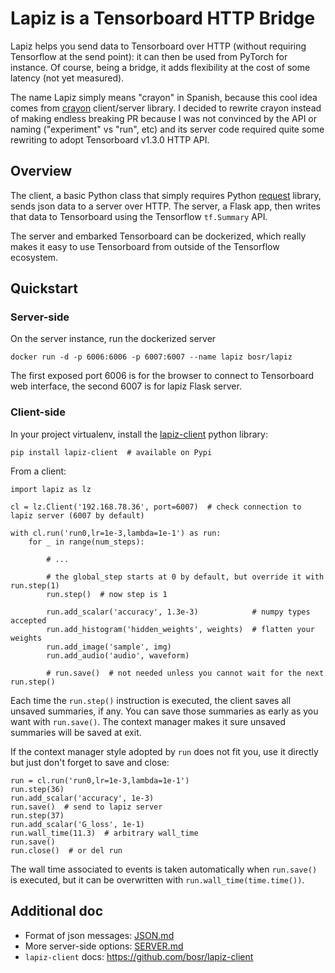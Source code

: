 # Lapiz is a Tensorboard HTTP Bridge
Lapiz helps you send data to Tensorboard over HTTP (without requiring Tensorflow at the send point): it can then be used from PyTorch for instance. Of course, being a bridge, it adds flexibility at the cost of some latency (not yet measured).

The name Lapiz simply means "crayon" in Spanish, because this cool idea comes from [crayon](https://github.com/torrvision/crayon) client/server library. I decided to rewrite crayon instead of making endless breaking PR because I was not convinced by the API or naming ("experiment" vs "run", etc) and its server code required quite some rewriting to adopt Tensorboard v1.3.0 HTTP API.


## Overview
The client, a basic Python class that simply requires Python [request](http://docs.python-requests.org/en/latest/) library, sends json data to a server over HTTP. The server, a Flask app, then writes that data to Tensorboard using the Tensorflow `tf.Summary` API.

The server and embarked Tensorboard can be dockerized, which really makes it easy to use Tensorboard from outside of the Tensorflow ecosystem.


## Quickstart
### Server-side
On the server instance, run the dockerized server

    docker run -d -p 6006:6006 -p 6007:6007 --name lapiz bosr/lapiz

The first exposed port 6006 is for the browser to connect to Tensorboard web interface, the second 6007 is for lapiz Flask server.

### Client-side
In your project virtualenv, install the [lapiz-client](https://github.com/bosr/lapiz-client) python library:

    pip install lapiz-client  # available on Pypi

From a client:

    import lapiz as lz

    cl = lz.Client('192.168.78.36', port=6007)  # check connection to lapiz server (6007 by default)

    with cl.run('run0,lr=1e-3,lambda=1e-1') as run:
        for _ in range(num_steps):

            # ...

            # the global_step starts at 0 by default, but override it with run.step(1)
            run.step()  # now step is 1

            run.add_scalar('accuracy', 1.3e-3)            # numpy types accepted
            run.add_histogram('hidden_weights', weights)  # flatten your weights
            run.add_image('sample', img)
            run.add_audio('audio', waveform)

            # run.save()  # not needed unless you cannot wait for the next run.step()

Each time the `run.step()` instruction is executed, the client saves all
unsaved summaries, if any. You can save those summaries as early as you want
with `run.save()`. The context manager makes it sure unsaved summaries will be
saved at exit.

If the context manager style adopted by `run` does not fit you, use it directly
but just don't forget to save and close:

    run = cl.run('run0,lr=1e-3,lambda=1e-1')
    run.step(36)
    run.add_scalar('accuracy', 1e-3)
    run.save()  # send to lapiz server
    run.step(37)
    run.add_scalar('G_loss', 1e-1)
    run.wall_time(11.3)  # arbitrary wall_time
    run.save()
    run.close()  # or del run

The wall time associated to events is taken automatically when `run.save()` is
executed, but it can be overwritten with `run.wall_time(time.time())`.

## Additional doc

- Format of json messages: [JSON.md](JSON.md)
- More server-side options: [SERVER.md](SERVER.md)
- `lapiz-client` docs: https://github.com/bosr/lapiz-client
